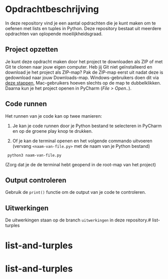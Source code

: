 # Opdrachtbeschrijving

In deze repository vind je een aantal opdrachten die je kunt maken om te oefenen met lists en tuples in Python.
Deze repository bestaat uit meerdere opdrachten van oplopende moeilijkheidsgraad. 


## Project opzetten

Je kunt deze opdracht maken door het project te downloaden als ZIP of met Git te clonen naar jouw eigen computer. Heb jij Git niet geïnstalleerd en download je het project als ZIP-map? Pak de ZIP-map eerst uit nadat deze is gedownload naar jouw Downloads-map. Windows-gebruikers doen dit via [deze stappen](https://www.youtube.com/watch?v=s4_WdMSaKRE), Mac-gebruikers hoeven slechts op de map te dubbelklikken. 
Daarna kun je het project openen in PyCharm (_File > Open.._).


## Code runnen
Het runnen van je code kan op twee manieren:

1. Je kan je code runnen door je Python bestand te selecteren in PyCharm en op de groene play knop te drukken.

2. Of je kan de terminal openen en het volgende commando uitvoeren (vervang `<naam-van-file.py>` met de naam van je Python bestand)

```shell
 python3 naam-van-file.py
```

(Zorg dat je de de terminal hebt geopend in de root-map van het project)


## Output controleren
Gebruik de `print()` functie om de output van je code te controleren.


## Uitwerkingen

De uitwerkingen staan op de branch `uitwerkingen` in deze repository.# list-turples
# list-and-turples
# list-and-turples
